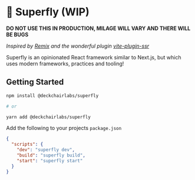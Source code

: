 # 🕺 Superfly (WIP)

**DO NOT USE THIS IN PRODUCTION, MILAGE WILL VARY AND THERE WILL BE BUGS**

_Inspired by [Remix](https://remix.run/) and the wonderful plugin [vite-plugin-ssr](https://github.com/brillout/vite-plugin-ssr)_

Superfly is an opinionated React framework similar to Next.js, but which uses modern frameworks, practices and tooling!

## Getting Started

```sh
npm install @deckchairlabs/superfly

# or

yarn add @deckchairlabs/superfly
```

Add the following to your projects `package.json`

```json
{
  "scripts": {
    "dev": "superfly dev",
    "build": "superfly build",
    "start": "superfly start"
  }
}
```
